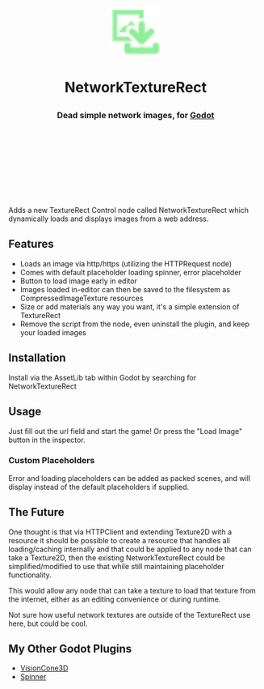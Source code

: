<div align="center">
	<br/>
	<br/>
	<img src="addons/tattomoosa.network-texture-rect/icons/NetworkTextureRect.svg" width="100"/>
	<br/>
	<h1>
		NetworkTextureRect
		<br/>
		<sub>
		<sub>
		<sub>
		Dead simple network images, for <a href="https://godotengine.org/">Godot</a>
		</sub>
		</sub>
		</sub>
		<br/>
		<br/>
		<br/>
	</h1>
	<br/>
	<br/>
	<!-- <img src="./promo/spinner-splash.png" height="180"> -->
	<!-- <img src="./promo/in-editor.png" height="180"> -->
	<!-- <img src="./readme_images/editor_view.png" height="140"> -->
	<br/>
	<br/>
</div>

Adds a new TextureRect Control node called NetworkTextureRect which dynamically loads
and displays images from a web address.

## Features

* Loads an image via http/https (utilizing the HTTPRequest node)
* Comes with default placeholder loading spinner, error placeholder
* Button to load image early in editor
* Images loaded in-editor can then be saved to the filesystem as CompressedImageTexture resources
* Size or add materials any way you want, it's a simple extension of TextureRect
* Remove the script from the node, even uninstall the plugin, and keep your loaded images

## Installation

Install via the AssetLib tab within Godot by searching for NetworkTextureRect

## Usage

Just fill out the url field and start the game! Or press the "Load Image" button in the
inspector.

### Custom Placeholders

Error and loading placeholders can be added as packed scenes, and will display instead
of the default placeholders if supplied.

## The Future

One thought is that via HTTPClient and
extending Texture2D with a resource it should be possible to create a
resource that handles all loading/caching internally and that could be applied to
any node that can take a Texture2D, then the existing NetworkTextureRect could be
simplified/modified to use that while still maintaining placeholder functionality.

This would allow any node that can take a texture to load that texture from the internet,
either as an editing convenience or during runtime.

Not sure how useful network textures are outside of the TextureRect use here, but could be cool.

## My Other Godot Plugins

* [VisionCone3D](https://github.com/Tattomoosa/VisionCone3D)
* [Spinner](https://github.com/Tattomoosa/Spinner)